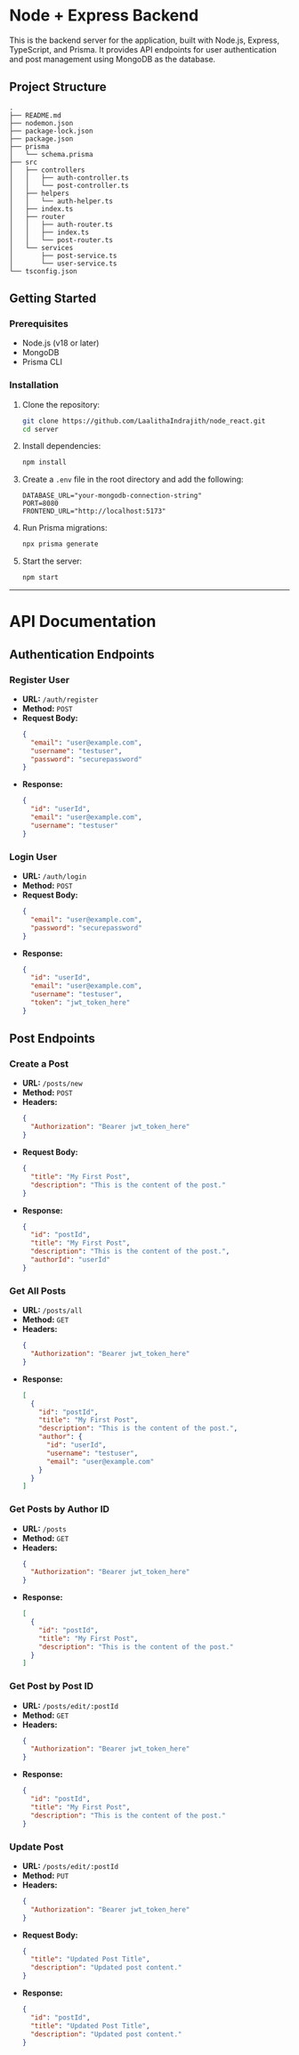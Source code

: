 # Node + Express Backend

This is the backend server for the application, built with Node.js, Express, TypeScript, and Prisma. It provides API endpoints for user authentication and post management using MongoDB as the database.

## Project Structure

```
.
├── README.md
├── nodemon.json
├── package-lock.json
├── package.json
├── prisma
│   └── schema.prisma
├── src
│   ├── controllers
│   │   ├── auth-controller.ts
│   │   └── post-controller.ts
│   ├── helpers
│   │   └── auth-helper.ts
│   ├── index.ts
│   ├── router
│   │   ├── auth-router.ts
│   │   ├── index.ts
│   │   └── post-router.ts
│   └── services
│       ├── post-service.ts
│       └── user-service.ts
└── tsconfig.json
```

## Getting Started

### Prerequisites
- Node.js (v18 or later)
- MongoDB
- Prisma CLI

### Installation
1. Clone the repository:
   ```sh
   git clone https://github.com/LaalithaIndrajith/node_react.git
   cd server
   ```

2. Install dependencies:
   ```sh
   npm install
   ```

3. Create a `.env` file in the root directory and add the following:
   ```env
   DATABASE_URL="your-mongodb-connection-string"
   PORT=8080
   FRONTEND_URL="http://localhost:5173"
   ```

4. Run Prisma migrations:
   ```sh
   npx prisma generate
   ```

5. Start the server:
   ```sh
   npm start
   ```
---
# API Documentation

## Authentication Endpoints

### Register User
- **URL:** `/auth/register`
- **Method:** `POST`
- **Request Body:**
  ```json
  {
    "email": "user@example.com",
    "username": "testuser",
    "password": "securepassword"
  }
  ```
- **Response:**
  ```json
  {
    "id": "userId",
    "email": "user@example.com",
    "username": "testuser"
  }
  ```

### Login User
- **URL:** `/auth/login`
- **Method:** `POST`
- **Request Body:**
  ```json
  {
    "email": "user@example.com",
    "password": "securepassword"
  }
  ```
- **Response:**
  ```json
  {
    "id": "userId",
    "email": "user@example.com",
    "username": "testuser",
    "token": "jwt_token_here"
  }
  ```

## Post Endpoints

### Create a Post
- **URL:** `/posts/new`
- **Method:** `POST`
- **Headers:**
  ```json
  {
    "Authorization": "Bearer jwt_token_here"
  }
  ```
- **Request Body:**
  ```json
  {
    "title": "My First Post",
    "description": "This is the content of the post."
  }
  ```
- **Response:**
  ```json
  {
    "id": "postId",
    "title": "My First Post",
    "description": "This is the content of the post.",
    "authorId": "userId"
  }
  ```

### Get All Posts
- **URL:** `/posts/all`
- **Method:** `GET`
- **Headers:**
  ```json
  {
    "Authorization": "Bearer jwt_token_here"
  }
  ```
- **Response:**
  ```json
  [
    {
      "id": "postId",
      "title": "My First Post",
      "description": "This is the content of the post.",
      "author": {
        "id": "userId",
        "username": "testuser",
        "email": "user@example.com"
      }
    }
  ]
  ```

### Get Posts by Author ID
- **URL:** `/posts`
- **Method:** `GET`
- **Headers:**
  ```json
  {
    "Authorization": "Bearer jwt_token_here"
  }
  ```
- **Response:**
  ```json
  [
    {
      "id": "postId",
      "title": "My First Post",
      "description": "This is the content of the post."
    }
  ]
  ```

### Get Post by Post ID
- **URL:** `/posts/edit/:postId`
- **Method:** `GET`
- **Headers:**
  ```json
  {
    "Authorization": "Bearer jwt_token_here"
  }
  ```
- **Response:**
  ```json
  {
    "id": "postId",
    "title": "My First Post",
    "description": "This is the content of the post."
  }
  ```

### Update Post
- **URL:** `/posts/edit/:postId`
- **Method:** `PUT`
- **Headers:**
  ```json
  {
    "Authorization": "Bearer jwt_token_here"
  }
  ```
- **Request Body:**
  ```json
  {
    "title": "Updated Post Title",
    "description": "Updated post content."
  }
  ```
- **Response:**
  ```json
  {
    "id": "postId",
    "title": "Updated Post Title",
    "description": "Updated post content."
  }
  ```


